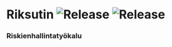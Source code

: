 # Riksutin ![Release](https://github.com/UniversityOfHelsinkiCS/riksutin/actions/workflows/production.yml/badge.svg) ![Release](https://github.com/UniversityOfHelsinkiCS/riksutin/actions/workflows/test.yml/badge.svg)

### Riskienhallintatyökalu
